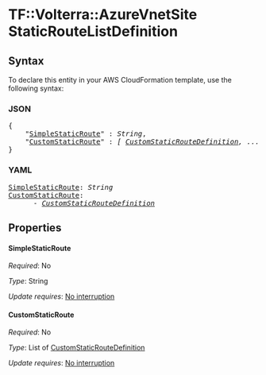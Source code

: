 # TF::Volterra::AzureVnetSite StaticRouteListDefinition

## Syntax

To declare this entity in your AWS CloudFormation template, use the following syntax:

### JSON

<pre>
{
    "<a href="#simplestaticroute" title="SimpleStaticRoute">SimpleStaticRoute</a>" : <i>String</i>,
    "<a href="#customstaticroute" title="CustomStaticRoute">CustomStaticRoute</a>" : <i>[ <a href="customstaticroutedefinition.md">CustomStaticRouteDefinition</a>, ... ]</i>
}
</pre>

### YAML

<pre>
<a href="#simplestaticroute" title="SimpleStaticRoute">SimpleStaticRoute</a>: <i>String</i>
<a href="#customstaticroute" title="CustomStaticRoute">CustomStaticRoute</a>: <i>
      - <a href="customstaticroutedefinition.md">CustomStaticRouteDefinition</a></i>
</pre>

## Properties

#### SimpleStaticRoute

_Required_: No

_Type_: String

_Update requires_: [No interruption](https://docs.aws.amazon.com/AWSCloudFormation/latest/UserGuide/using-cfn-updating-stacks-update-behaviors.html#update-no-interrupt)

#### CustomStaticRoute

_Required_: No

_Type_: List of <a href="customstaticroutedefinition.md">CustomStaticRouteDefinition</a>

_Update requires_: [No interruption](https://docs.aws.amazon.com/AWSCloudFormation/latest/UserGuide/using-cfn-updating-stacks-update-behaviors.html#update-no-interrupt)

